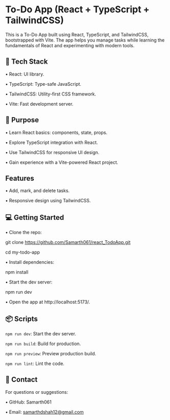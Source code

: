 # To-Do App (React + TypeScript + TailwindCSS)

This is a To-Do App built using React, TypeScript, and TailwindCSS, bootstrapped with Vite. The app helps you manage tasks while learning the fundamentals of React and experimenting with modern tools.

## 🚀 Tech Stack

• React: UI library.

• TypeScript: Type-safe JavaScript.

• TailwindCSS: Utility-first CSS framework.

• Vite: Fast development server.

## 🧠 Purpose

• Learn React basics: components, state, props.

• Explore TypeScript integration with React.

• Use TailwindCSS for responsive UI design.

• Gain experience with a Vite-powered React project.

## Features

• Add, mark, and delete tasks.

• Responsive design using TailwindCSS.

## 💻 Getting Started

• Clone the repo:

git clone https://github.com/Samarth061/react_TodoApp.git

cd my-todo-app

• Install dependencies:

npm install

• Start the dev server:

npm run dev

• Open the app at http://localhost:5173/.

## 📦 Scripts

`npm run dev`: Start the dev server.

`npm run build`: Build for production.

`npm run preview`: Preview production build.

`npm run lint`: Lint the code.

## 📧 Contact

For questions or suggestions:

• GitHub: Samarth061

• Email: samarthdshah12@gmail.com
